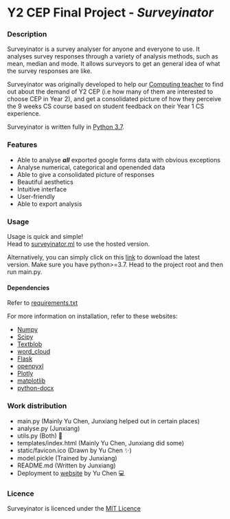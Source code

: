 # Y2 CEP Final Project - _Surveyinator_
### Description
Surveyinator is a survey analyser for anyone and everyone to use. 
It analyses survey responses through a variety of analysis methods,
such as mean, median and mode. It allows surveyors to get an general idea of what
the survey responses are like.

Surveyinator was originally developed to help our [Computing teacher](https://github.com/lorrainewang)
to find out about the demand of Y2 CEP (i.e how many of them are 
interested to choose CEP in Year 2), and get a consolidated 
picture of how they perceive the 9 weeks CS course based on student 
feedback on their Year 1 CS experience.

Surveyinator is written fully in [Python 3.7](https://python.org).

### Features
+ Able to analyse **_all_** exported google forms data with obvious exceptions
+ Analyse numerical, categorical and openended data
+ Able to give a consolidated picture of responses
+ Beautiful aesthetics
+ Intuitive interface
+ User-friendly
+ Able to export analysis

### Usage
Usage is quick and simple!  
Head to [surveyinator.ml](surveyinator.ml) to use the hosted version.

Alternatively, you can simply click on this [link](https://google.com) to download the latest version. 
Make sure you have python>=3.7. Head to the project root and then run main.py.
 
#### Dependencies
Refer to [requirements.txt](requirements.txt)

For more information on installation, refer to these websites:
+ [Numpy](https://www.numpy.org/#getting-started)
+ [Scipy](https://scipy.org/install.html)
+ [Textblob](https://textblob.readthedocs.io/en/dev/#get-it-now)
+ [word_cloud](https://github.com/amueller/word_cloud#installation)
+ [Flask](https://flask.palletsprojects.com/en/1.1.x/installation/)
+ [openpyxl](https://openpyxl.readthedocs.io/en/stable/#installation)
+ [Plotly](https://plot.ly/python/getting-started/#installation)
+ [matplotlib](https://matplotlib.org/users/installing.html)
+ [python-docx](https://python-docx.readthedocs.io/en/latest/user/install.html)

### Work distribution
- main.py (Mainly Yu Chen, Junxiang helped out in certain places)
- analyse.py (Junxiang)
- utils.py (Both) :wrench:
- templates/index.html (Mainly Yu Chen, Junxiang did some)
- static/favicon.ico (Drawn by Yu Chen :sparkles:)
- model.pickle (Trained by Junxiang)
- README.md (Written by Junxiang)
- Deployment to [website](https://surveyinator.ml) by Yu Chen :computer:
### Licence
Surveyinator is licenced under the [MIT Licence](LICENCE.txt)
